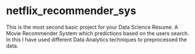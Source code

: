 # netflix_recommender_sys
This is the most second basic project for your Data Science Resume.
A Movie Recommender System which predictions based on the users search.
In this I have used different Data Analytics techniques to preprocessed the data.
